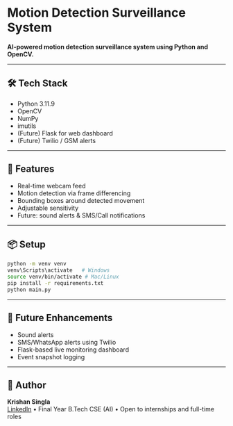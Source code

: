 # Motion Detection Surveillance System

**AI-powered motion detection surveillance system using Python and OpenCV.**

---

## 🛠 Tech Stack
- Python 3.11.9
- OpenCV
- NumPy
- imutils
- (Future) Flask for web dashboard
- (Future) Twilio / GSM alerts

---

## 🚀 Features
- Real-time webcam feed
- Motion detection via frame differencing
- Bounding boxes around detected movement
- Adjustable sensitivity
- Future: sound alerts & SMS/Call notifications

---

## 📦 Setup
```bash
python -m venv venv
venv\Scripts\activate   # Windows
source venv/bin/activate # Mac/Linux
pip install -r requirements.txt
python main.py
```

---

## 📌 Future Enhancements
- Sound alerts
- SMS/WhatsApp alerts using Twilio
- Flask-based live monitoring dashboard
- Event snapshot logging

---

## 👤 Author
**Krishan Singla**  
[LinkedIn](https://linkedin.com/in/krishan-singla) • Final Year B.Tech CSE (AI) • Open to internships and full-time roles
